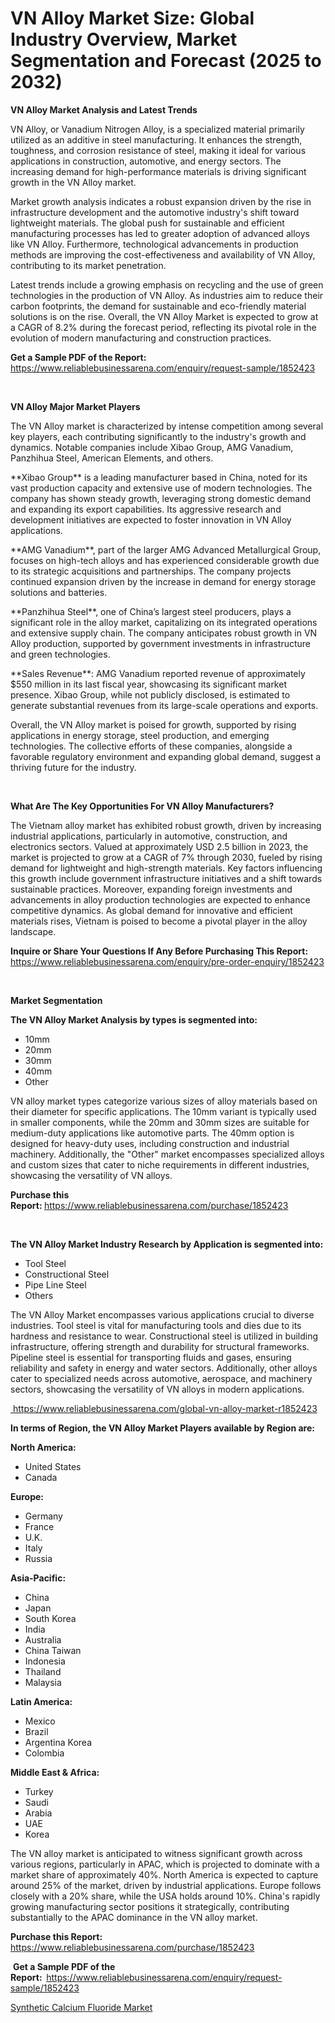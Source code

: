<p><h1>VN Alloy Market Size: Global Industry Overview, Market Segmentation and Forecast (2025 to 2032)</h1></p><p><strong>VN Alloy Market Analysis and Latest Trends</strong></p>
<p><p>VN Alloy, or Vanadium Nitrogen Alloy, is a specialized material primarily utilized as an additive in steel manufacturing. It enhances the strength, toughness, and corrosion resistance of steel, making it ideal for various applications in construction, automotive, and energy sectors. The increasing demand for high-performance materials is driving significant growth in the VN Alloy market.</p><p>Market growth analysis indicates a robust expansion driven by the rise in infrastructure development and the automotive industry's shift toward lightweight materials. The global push for sustainable and efficient manufacturing processes has led to greater adoption of advanced alloys like VN Alloy. Furthermore, technological advancements in production methods are improving the cost-effectiveness and availability of VN Alloy, contributing to its market penetration.</p><p>Latest trends include a growing emphasis on recycling and the use of green technologies in the production of VN Alloy. As industries aim to reduce their carbon footprints, the demand for sustainable and eco-friendly material solutions is on the rise. Overall, the VN Alloy Market is expected to grow at a CAGR of 8.2% during the forecast period, reflecting its pivotal role in the evolution of modern manufacturing and construction practices.</p></p>
<p><strong>Get a Sample PDF of the Report:&nbsp;</strong> <a href="https://www.reliablebusinessarena.com/enquiry/request-sample/1852423?utm_campaign=2819&utm_medium=2&utm_source=Github&utm_content=ia&utm_term=03042025&utm_id=vn-alloy">https://www.reliablebusinessarena.com/enquiry/request-sample/1852423</a></p>
<p>&nbsp;</p>
<p><strong>VN Alloy Major Market Players</strong></p>
<p><p>The VN Alloy market is characterized by intense competition among several key players, each contributing significantly to the industry's growth and dynamics. Notable companies include Xibao Group, AMG Vanadium, Panzhihua Steel, American Elements, and others.</p><p>**Xibao Group** is a leading manufacturer based in China, noted for its vast production capacity and extensive use of modern technologies. The company has shown steady growth, leveraging strong domestic demand and expanding its export capabilities. Its aggressive research and development initiatives are expected to foster innovation in VN Alloy applications.</p><p>**AMG Vanadium**, part of the larger AMG Advanced Metallurgical Group, focuses on high-tech alloys and has experienced considerable growth due to its strategic acquisitions and partnerships. The company projects continued expansion driven by the increase in demand for energy storage solutions and batteries.</p><p>**Panzhihua Steel**, one of China’s largest steel producers, plays a significant role in the alloy market, capitalizing on its integrated operations and extensive supply chain. The company anticipates robust growth in VN Alloy production, supported by government investments in infrastructure and green technologies.</p><p>**Sales Revenue**: AMG Vanadium reported revenue of approximately $550 million in its last fiscal year, showcasing its significant market presence. Xibao Group, while not publicly disclosed, is estimated to generate substantial revenues from its large-scale operations and exports.</p><p>Overall, the VN Alloy market is poised for growth, supported by rising applications in energy storage, steel production, and emerging technologies. The collective efforts of these companies, alongside a favorable regulatory environment and expanding global demand, suggest a thriving future for the industry.</p></p>
<p>&nbsp;</p>
<p><strong>What Are The Key Opportunities For VN Alloy Manufacturers?</strong></p>
<p><p>The Vietnam alloy market has exhibited robust growth, driven by increasing industrial applications, particularly in automotive, construction, and electronics sectors. Valued at approximately USD 2.5 billion in 2023, the market is projected to grow at a CAGR of 7% through 2030, fueled by rising demand for lightweight and high-strength materials. Key factors influencing this growth include government infrastructure initiatives and a shift towards sustainable practices. Moreover, expanding foreign investments and advancements in alloy production technologies are expected to enhance competitive dynamics. As global demand for innovative and efficient materials rises, Vietnam is poised to become a pivotal player in the alloy landscape.</p></p>
<p><strong>Inquire or Share Your Questions If Any Before Purchasing This Report:</strong> <a href="https://www.reliablebusinessarena.com/enquiry/pre-order-enquiry/1852423?utm_campaign=2819&utm_medium=2&utm_source=Github&utm_content=ia&utm_term=03042025&utm_id=vn-alloy">https://www.reliablebusinessarena.com/enquiry/pre-order-enquiry/1852423</a></p>
<p>&nbsp;</p>
<p><strong>Market Segmentation</strong></p>
<p><strong>The VN Alloy Market Analysis by types is segmented into:</strong></p>
<p><ul><li>10mm</li><li>20mm</li><li>30mm</li><li>40mm</li><li>Other</li></ul></p>
<p><p>VN alloy market types categorize various sizes of alloy materials based on their diameter for specific applications. The 10mm variant is typically used in smaller components, while the 20mm and 30mm sizes are suitable for medium-duty applications like automotive parts. The 40mm option is designed for heavy-duty uses, including construction and industrial machinery. Additionally, the "Other" market encompasses specialized alloys and custom sizes that cater to niche requirements in different industries, showcasing the versatility of VN alloys.</p></p>
<p><strong>Purchase this Report:&nbsp;</strong><a href="https://www.reliablebusinessarena.com/purchase/1852423?utm_campaign=2819&utm_medium=2&utm_source=Github&utm_content=ia&utm_term=03042025&utm_id=vn-alloy">https://www.reliablebusinessarena.com/purchase/1852423</a></p>
<p>&nbsp;</p>
<p><strong>The VN Alloy Market Industry Research by Application is segmented into:</strong></p>
<p><ul><li>Tool Steel</li><li>Constructional Steel</li><li>Pipe Line Steel</li><li>Others</li></ul></p>
<p><p>The VN Alloy Market encompasses various applications crucial to diverse industries. Tool steel is vital for manufacturing tools and dies due to its hardness and resistance to wear. Constructional steel is utilized in building infrastructure, offering strength and durability for structural frameworks. Pipeline steel is essential for transporting fluids and gases, ensuring reliability and safety in energy and water sectors. Additionally, other alloys cater to specialized needs across automotive, aerospace, and machinery sectors, showcasing the versatility of VN alloys in modern applications.</p></p>
<p><a href="https://www.reliablebusinessarena.com/global-vn-alloy-market-r1852423?utm_campaign=2819&utm_medium=2&utm_source=Github&utm_content=ia&utm_term=03042025&utm_id=vn-alloy">&nbsp;https://www.reliablebusinessarena.com/global-vn-alloy-market-r1852423</a></p>
<p><strong>In terms of Region, the VN Alloy Market Players available by Region are:</strong></p>
<p>
    <p> <strong> North America: </strong>
        <ul>
            <li>United States</li>
            <li>Canada</li>
        </ul>
        </p> 
    <p> <strong> Europe: </strong>
        <ul>
            <li>Germany</li>
            <li>France</li>
            <li>U.K.</li>
            <li>Italy</li>
            <li>Russia</li>
        </ul>
        </p> 
    <p> <strong> Asia-Pacific: </strong>
        <ul>
            <li>China</li>
            <li>Japan</li>
            <li>South Korea</li>
            <li>India</li>
            <li>Australia</li>
            <li>China Taiwan</li>
            <li>Indonesia</li>
            <li>Thailand</li>
            <li>Malaysia</li>
        </ul>
        </p> 
    <p> <strong> Latin America: </strong>
        <ul>
            <li>Mexico</li>
            <li>Brazil</li>
            <li>Argentina Korea</li>
            <li>Colombia</li>
        </ul>
        </p> 
    <p> <strong> Middle East & Africa: </strong>
        <ul>
            <li>Turkey</li>
            <li>Saudi</li>
            <li>Arabia</li>
            <li>UAE</li>
            <li>Korea</li>
        </ul>
    </p>
    </p>
<p><p>The VN alloy market is anticipated to witness significant growth across various regions, particularly in APAC, which is projected to dominate with a market share of approximately 40%. North America is expected to capture around 25% of the market, driven by industrial applications. Europe follows closely with a 20% share, while the USA holds around 10%. China's rapidly growing manufacturing sector positions it strategically, contributing substantially to the APAC dominance in the VN alloy market.</p></p>
<p><strong>Purchase this Report: </strong><a href="https://www.reliablebusinessarena.com/purchase/1852423?utm_campaign=2819&utm_medium=2&utm_source=Github&utm_content=ia&utm_term=03042025&utm_id=vn-alloy">https://www.reliablebusinessarena.com/purchase/1852423</a></p>
<p>&nbsp;<strong>Get a Sample PDF of the Report:&nbsp;&nbsp;</strong><a href="https://www.reliablebusinessarena.com/enquiry/request-sample/1852423?utm_campaign=2819&utm_medium=2&utm_source=Github&utm_content=ia&utm_term=03042025&utm_id=vn-alloy">https://www.reliablebusinessarena.com/enquiry/request-sample/1852423</a></p>
<p><strong></strong></p>
<p><p><a href="https://github.com/abantolemox08/Market-Research-Report-List-1/blob/main/synthetic-calcium-fluoride-market.md?utm_campaign=2819&utm_medium=2&utm_source=Github&utm_content=ia&utm_term=03042025&utm_id=vn-alloy">Synthetic Calcium Fluoride Market</a></p></p>